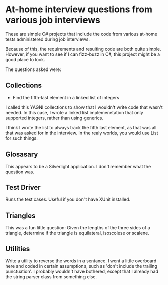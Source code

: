 # At-home interview questions from various job interviews

These are simple C# projects that include the code from various at-home tests administered during job interviews.

Because of this, the requirements and resulting code are both quite simple. However, if you want to see if I can
fizz-buzz in C#, this project might be a good place to look.

The questions asked were:

Collections
-----------

- Find the fifth-last element in a linked list of integers

I called this YAGNI collections to show that I wouldn't write code that wasn't needed. In this case, I wrote a linked list implemenetation that only supported integers, rather than using generics.

I think I wrote the list to always track the fifth last element, as that was all that was asked for in the interview. In the realy worlds, you would use List<T> for such things.

Glosasary
---------

This appears to be a Silverlight application. I don't remember what the question was.

Test Driver
-----------

Runs the test cases. Useful if you don't have XUnit installed.

Triangles
---------

This was a fun little question: Given the lengths of the three sides of a triangle, determine if the triangle is equilateral, isoscolese or scalene.

Utilities
---------

Write a utility to reverse the words in a sentance. I went a little overboard here and coded in certain assumptions, such as 'don't include the trailing punctuation'. I probably wouldn't have bothered, except that I already had the string parser class from something else.

